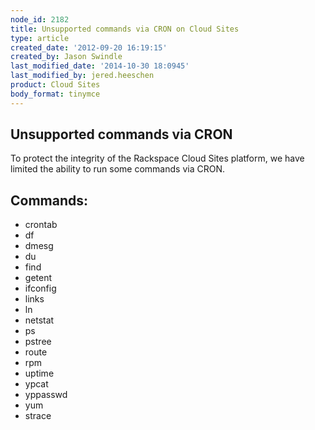 ```yaml
---
node_id: 2182
title: Unsupported commands via CRON on Cloud Sites
type: article
created_date: '2012-09-20 16:19:15'
created_by: Jason Swindle
last_modified_date: '2014-10-30 18:0945'
last_modified_by: jered.heeschen
product: Cloud Sites
body_format: tinymce
---
```


Unsupported commands via CRON
-----------------------------

To protect the integrity of the Rackspace Cloud Sites platform, we have
limited the ability to run some commands via CRON. 

Commands:
---------

-   crontab
-   df
-   dmesg
-   du
-   find
-   getent
-   ifconfig
-   links
-   ln
-   netstat
-   ps
-   pstree
-   route
-   rpm
-   uptime
-   ypcat
-   yppasswd
-   yum
-   strace


